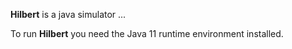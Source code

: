 **Hilbert** is a java simulator ...

To run **Hilbert** you need the Java 11 runtime environment installed.


